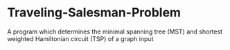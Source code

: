 # Traveling-Salesman-Problem
A program which determines the minimal spanning tree (MST) and shortest weighted Hamiltonian circuit (TSP) of a graph input

